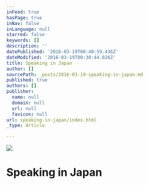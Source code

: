 ```yaml
---
inFeed: true
hasPage: true
inNav: false
inLanguage: null
starred: false
keywords: []
description: ''
datePublished: '2016-03-19T00:40:59.436Z'
dateModified: '2016-03-19T00:38:44.026Z'
title: Speaking in Japan
author: []
sourcePath: _posts/2016-03-19-speaking-in-japan.md
published: true
authors: []
publisher:
  name: null
  domain: null
  url: null
  favicon: null
url: speaking-in-japan/index.html
_type: Article

---
```

![](https://the-grid-user-content.s3-us-west-2.amazonaws.com/b878cf40-7ad8-411c-a3ef-bb112c98a87b.jpg)

# Speaking in Japan